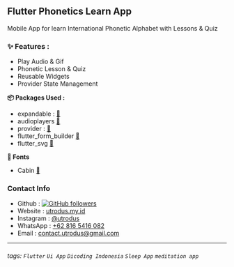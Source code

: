 ## Flutter Phonetics Learn App 
Mobile App for learn International Phonetic Alphabet with Lessons & Quiz

### ✨ Features : 

- Play Audio & Gif 
- Phonetic Lesson & Quiz
- Reusable Widgets
- Provider State Management

**📦 Packages Used :**
- expandable : [🔗](https://pub.dev/packages/expandable)
- audioplayers [🔗](https://pub.dev/packages/audioplayers)
- provider : [🔗](https://pub.dev/packages/provider)
- flutter_form_builder [🔗](https://pub.dev/packages/flutter_form_builder)
- flutter_svg [🔗](https://pub.dev/packages/flutter_svg)

**🎨 Fonts**
- Cabin [🔗](https://www.1001fonts.com/cabin-font.html)

### Contact Info
- Github : [![GitHub followers](https://img.shields.io/github/followers/utrodus.svg?style=social&label=Follow&maxAge=2592000)](https://github.com/utrodus?tab=followers) 
- Website : [utrodus.my.id](https://utrodus.my.id)
- Instagram : [@utrodus](https://www.instagram.com/utrodus)
- WhatsApp : [+62 816 5416 082](https://wa.me/628165416082)
- Email : [contact.utrodus@gmail.com](mailto:contact.utrodus@gmail.com)

---

###### tags: `Flutter` `Ui App` `Dicoding Indonesia` `Sleep App` `meditation app`
